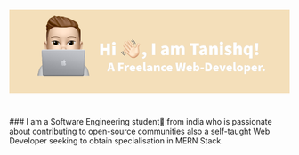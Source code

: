 # <img src="Untitled Design (4).png" alt="profile">
<br>
### I am a Software Engineering student🚀 from india who is passionate about contributing to open-source communities also a self-taught Web Developer seeking to obtain specialisation in MERN Stack.
